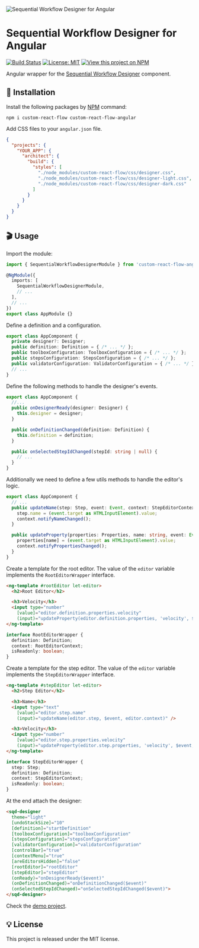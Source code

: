 ![Sequential Workflow Designer for Angular](https://raw.githubusercontent.com/nocode-js/custom-react-flow/main/.github/cover.png)

# Sequential Workflow Designer for Angular

[![Build Status](https://img.shields.io/endpoint.svg?url=https%3A%2F%2Factions-badge.atrox.dev%2Fb4rtaz%2Fcustom-react-flow%2Fbadge%3Fref%3Dmain&style=flat-square)](https://actions-badge.atrox.dev/b4rtaz/custom-react-flow/goto?ref=main) [![License: MIT](https://img.shields.io/badge/license-MIT-green?style=flat-square)](/LICENSE) [![View this project on NPM](https://img.shields.io/npm/v/custom-react-flow-angular.svg?style=flat-square)](https://npmjs.org/package/custom-react-flow-angular)

Angular wrapper for the [Sequential Workflow Designer](https://github.com/nocode-js/custom-react-flow) component.

## 🚀 Installation

Install the following packages by [NPM](https://www.npmjs.com/) command:

`npm i custom-react-flow custom-react-flow-angular`

Add CSS files to your `angular.json` file.

```json
{
  "projects": {
    "YOUR_APP": {
      "architect": {
        "build": {
          "styles": [
            "./node_modules/custom-react-flow/css/designer.css",
            "./node_modules/custom-react-flow/css/designer-light.css",
            "./node_modules/custom-react-flow/css/designer-dark.css"
          ]
        }
      }
    }
  }
}
```

## 🎬 Usage

Import the module:

```ts
import { SequentialWorkflowDesignerModule } from 'custom-react-flow-angular';

@NgModule({
  imports: [
    SequentialWorkflowDesignerModule,
    // ...
  ],
  // ...
})
export class AppModule {}
```

Define a definition and a configuration.

```ts
export class AppComponent {
  private designer?: Designer;
  public definition: Definition = { /* ... */ };
  public toolboxConfiguration: ToolboxConfiguration = { /* ... */ };
  public stepsConfiguration: StepsConfiguration = { /* ... */ };
  public validatorConfiguration: ValidatorConfiguration = { /* ... */ };
  // ...
}
```

Define the following methods to handle the designer's events.

```ts
export class AppComponent {
  //...
  public onDesignerReady(designer: Designer) {
    this.designer = designer;
  }

  public onDefinitionChanged(definition: Definition) {
    this.definition = definition;
  }

  public onSelectedStepIdChanged(stepId: string | null) {
    // ...
  }
}
```

Additionally we need to define a few utils methods to handle the editor's logic.

```ts
export class AppComponent {
  // ...
  public updateName(step: Step, event: Event, context: StepEditorContext) {
    step.name = (event.target as HTMLInputElement).value;
    context.notifyNameChanged();
  }

  public updateProperty(properties: Properties, name: string, event: Event, context: RootEditorContext | StepEditorContext) {
    properties[name] = (event.target as HTMLInputElement).value;
    context.notifyPropertiesChanged();
  }
}
```

Create a template for the root editor. The value of the `editor` variable implements the `RootEditorWrapper` interface.

```html
<ng-template #rootEditor let-editor>
  <h2>Root Editor</h2>

  <h3>Velocity</h3>
  <input type="number"
    [value]="editor.definition.properties.velocity"
    (input)="updateProperty(editor.definition.properties, 'velocity', $event, editor.context)" />
</ng-template>
```

```ts
interface RootEditorWrapper {
  definition: Definition;
  context: RootEditorContext;
  isReadonly: boolean;
}
```

Create a template for the step editor. The value of the `editor` variable implements the `StepEditorWrapper` interface.

```html
<ng-template #stepEditor let-editor>
  <h2>Step Editor</h2>

  <h3>Name</h3>
  <input type="text"
    [value]="editor.step.name"
    (input)="updateName(editor.step, $event, editor.context)" />

  <h3>Velocity</h3>
  <input type="number"
    [value]="editor.step.properties.velocity"
    (input)="updateProperty(editor.step.properties, 'velocity', $event, editor.context)" />
</ng-template>
```

```ts
interface StepEditorWrapper {
  step: Step;
  definition: Definition;
  context: StepEditorContext;
  isReadonly: boolean;
}
```

At the end attach the designer:

```html
<sqd-designer
  theme="light"
  [undoStackSize]="10"
  [definition]="startDefinition"
  [toolboxConfiguration]="toolboxConfiguration"
  [stepsConfiguration]="stepsConfiguration"
  [validatorConfiguration]="validatorConfiguration"
  [controlBar]="true"
  [contextMenu]="true"
  [areEditorsHidden]="false"
  [rootEditor]="rootEditor"
  [stepEditor]="stepEditor"
  (onReady)="onDesignerReady($event)"
  (onDefinitionChanged)="onDefinitionChanged($event)"
  (onSelectedStepIdChanged)="onSelectedStepIdChanged($event)">
</sqd-designer>
```

Check the [demo project](https://github.com/nocode-js/custom-react-flow/tree/main/demos/angular-app).

## 💡 License

This project is released under the MIT license.
